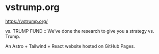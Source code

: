 # vstrump.org

https://vstrump.org/

vs. TRUMP FUND :: We’ve done the research to give you a strategy vs. Trump.

An Astro + Tailwind + React website hosted on GitHub Pages.
